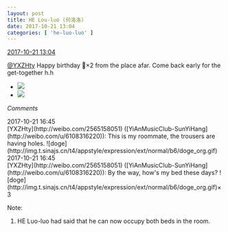 ```yaml
---
layout: post
title: HE Lou-luo (何洛洛)
date: 2017-10-21 13:04
categories: [ 'he-luo-luo' ]
---
```


<div class="weibo-info">
  <a href="http://weibo.com/6117570574/Fro5oAGU5">2017-10-21 13:04</a>
</div>

[@YXZHty](http://weibo.com/2565158051) Happy birthday :birthday:×2 from the place afar. Come back early for the get-together h.h

<!-- more -->

<ul class="weibo-pic-list-1">
  <li class="weibo-pic">
    <a href="http://wx4.sinaimg.cn/mw690/006G0Hz8gy1fkps7wnm3wj31zk1491ky.jpg"><img src="//wx4.sinaimg.cn/thumb150/006G0Hz8gy1fkps7wnm3wj31zk1491ky.jpg" /></a>
  </li>
  <li class="weibo-pic">
    <a href="http://wx1.sinaimg.cn/mw690/006G0Hz8gy1fkps7ynmn4j31491zkhdu.jpg"><img src="//wx1.sinaimg.cn/thumb150/006G0Hz8gy1fkps7ynmn4j31491zkhdu.jpg" /></a>
  </li>
</ul>

*Comments*

<div class="weibo-info">2017-10-21 16:45</div>
[YXZHty](http://weibo.com/2565158051) ([YiAnMusicClub-SunYiHang](http://weibo.com/u/6108316220)): This is my roommate, the trousers are having holes. ![doge](http://img.t.sinajs.cn/t4/appstyle/expression/ext/normal/b6/doge_org.gif)

<div class="weibo-info">2017-10-21 16:45</div>
[YXZHty](http://weibo.com/2565158051) ([YiAnMusicClub-SunYiHang](http://weibo.com/u/6108316220)): By the way, how's my bed these days? ![doge](http://img.t.sinajs.cn/t4/appstyle/expression/ext/normal/b6/doge_org.gif)×3

Note:
1. HE Luo-luo had said that he can now occupy both beds in the room.
